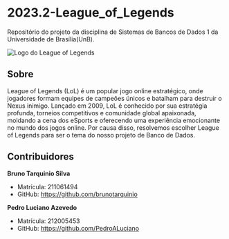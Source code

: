 # 2023.2-League_of_Legends

Repositório do projeto da disciplina de Sistemas de Bancos de Dados 1 da Universidade de Brasília(UnB).

![Logo do League of Legends](https://blog.atacadogames.com/wp-content/uploads/2023/05/lol-2.jpg)


## Sobre
League of Legends (LoL) é um popular jogo online estratégico, onde jogadores formam equipes de campeões únicos e batalham para destruir o Nexus inimigo. Lançado em 2009, LoL é conhecido por sua estratégia profunda, torneios competitivos e comunidade global apaixonada, moldando a cena dos eSports e oferecendo uma experiência emocionante no mundo dos jogos online.
Por causa disso, resolvemos escolher League of Legends para ser o tema do nosso projeto de Banco de Dados.
## Contribuidores
**Bruno Tarquinio Silva**
- Matrícula: 211061494
- GitHub: https://github.com/brunotarquinio

**Pedro Luciano Azevedo**
- Matrícula: 212005453
- GitHub: https://github.com/PedroALuciano
